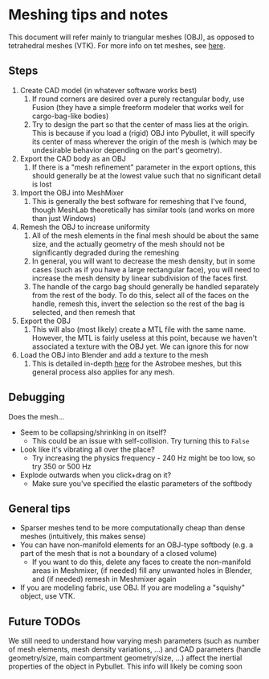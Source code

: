 # Meshing tips and notes

This document will refer mainly to triangular meshes (OBJ), as opposed to tetrahedral meshes (VTK). For more info on tet meshes, see [here](../docs/tet_meshing.md). 

## Steps
1. Create CAD model (in whatever software works best)
   1. If round corners are desired over a purely rectangular body, use Fusion (they have a simple freeform modeler that works well for cargo-bag-like bodies)
   2. Try to design the part so that the center of mass lies at the origin. This is because if you load a (rigid) OBJ into Pybullet, it will specify its center of mass wherever the origin of the mesh is (which may be undesirable behavior depending on the part's geometry).
2. Export the CAD body as an OBJ
   1. If there is a "mesh refinement" parameter in the export options, this should generally be at the lowest value such that no significant detail is lost
3. Import the OBJ into MeshMixer
   1. This is generally the best software for remeshing that I've found, though MeshLab theoretically has similar tools (and works on more than just Windows)
4. Remesh the OBJ to increase uniformity
   1. All of the mesh elements in the final mesh should be about the same size, and the actually geometry of the mesh should not be significantly degraded during the remeshing
   2. In general, you will want to decrease the mesh density, but in some cases (such as if you have a large rectangular face), you will need to increase the mesh density by linear subdivision of the faces first. 
   3. The handle of the cargo bag should generally be handled separately from the rest of the body. To do this, select all of the faces on the handle, remesh this, invert the selection so the rest of the bag is selected, and then remesh that
5. Export the OBJ
   1. This will also (most likely) create a MTL file with the same name. However, the MTL is fairly useless at this point, because we haven't associated a texture with the OBJ yet. We can ignore this for now
6. Load the OBJ into Blender and add a texture to the mesh
   1. This is detailed in-depth [here](../docs/retexturing.md) for the Astrobee meshes, but this general process also applies for any mesh.

## Debugging

Does the mesh...
- Seem to be collapsing/shrinking in on itself?
  - This could be an issue with self-collision. Try turning this to `False`
- Look like it's vibrating all over the place?
  - Try increasing the physics frequency - 240 Hz might be too low, so try 350 or 500 Hz
- Explode outwards when you click+drag on it?
  - Make sure you've specified the elastic parameters of the softbody

## General tips

- Sparser meshes tend to be more computationally cheap than dense meshes (intuitively, this makes sense)
- You can have non-manifold elements for an OBJ-type softbody (e.g. a part of the mesh that is not a boundary of a closed volume)
  - If you want to do this, delete any faces to create the non-manifold areas in Meshmixer, (if needed) fill any unwanted holes in Blender, and (if needed) remesh in Meshmixer again
- If you are modeling fabric, use OBJ. If you are modeling a "squishy" object, use VTK. 

## Future TODOs

We still need to understand how varying mesh parameters (such as number of mesh elements, mesh density variations, ...) and CAD parameters (handle geometry/size, main compartment geometry/size, ...) affect the inertial properties of the object in Pybullet. This info will likely be coming soon
